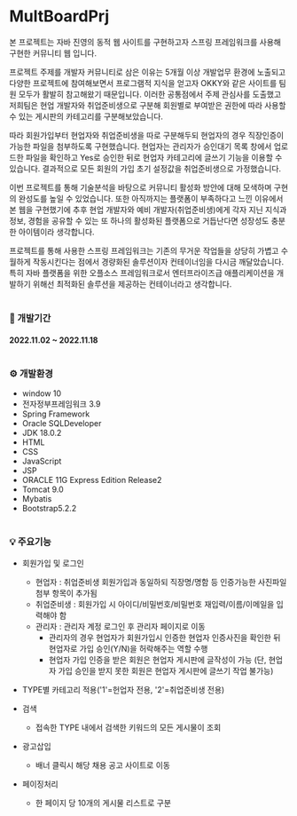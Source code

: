 # MultBoardPrj
본 프로젝트는 자바 진영의 동적 웹 사이트를 구현하고자 스프링 프레임워크를 사용해 구현한 커뮤니티 웹 입니다.

프로젝트 주제를 개발자 커뮤니티로 삼은 이유는 5개월 이상 개발업무 환경에 노출되고 다양한 프로젝트에 참여해보면서 프로그램적 지식을 얻고자 OKKY와 같은 사이트를 팀원 모두가 활발히 참고해왔기 때문입니다. 
이러한 공통점에서 주제 관심사를 도출했고 저희팀은 현업 개발자와 취업준비생으로 구분해 회원별로 부여받은 권한에 따라 사용할 수 있는 게시판의 카테고리를 구분해보았습니다.

따라 회원가입부터 현업자와 취업준비생을 따로 구분해두되 현업자의 경우 직장인증이 가능한 파일을 첨부하도록 구현했습니다.
현업자는 관리자가 승인대기 목록 창에서 업로드한 파일을 확인하고 Yes로 승인한 뒤로 현업자 카테고리에 글쓰기 기능을 이용할 수 있습니다. 결과적으로 모든 회원의 가입 초기 설정값을 취업준비생으로 가정했습니다.

이번 프로젝트를 통해 기술분석을 바탕으로 커뮤니티 활성화 방안에 대해 모색하며 구현의 완성도를 높일 수 있었습니다.
또한 아직까지는 플랫폼이 부족하다고 느낀 이유에서 본 웹을 구현했기에 추후 현업 개발자와 예비 개발자(취업준비생)에게 각자 지닌 지식과 정보, 경험을 공유할 수 있는 또 하나의 활성화된 플랫폼으로 거듭난다면 성장성도 충분한 아이템이라 생각합니다.

프로젝트를 통해 사용한 스프링 프레임워크는 기존의 무거운 작업들을 상당히 가볍고 수월하게 작동시킨다는 점에서 경량화된 솔루션이자 컨테이너임을 다시금 깨달았습니다.
특히 자바 플랫폼을 위한 오플소스 프레임워크로서 엔터프라이즈급 애플리케이션을 개발하기 위해선 최적화된 솔루션을 제공하는 컨테이너라고 생각합니다.

# 

### 📅 개발기간
#### 2022.11.02 ~ 2022.11.18

#

### ⚙️ 개발환경
- window 10
- 전자정부프레임워크 3.9
- Spring Framework
- Oracle SQLDeveloper
- JDK 18.0.2
- HTML
- CSS
- JavaScript
- JSP
- ORACLE 11G Express Edition Release2
- Tomcat 9.0
- Mybatis
- Bootstrap5.2.2

#

### 💡 주요기능
* 회원가입 및 로그인
  * 현업자 : 취업준비생 회원가입과 동일하되 직장명/명함 등 인증가능한 사진파일 첨부 항목이 추가됨
  * 취업준비생 : 회원가입 시 아이디/비밀번호/비밀번호 재입력/이름/이메일을 입력해야 함
  * 관리자 : 관리자 계정 로그인 후 관리자 페이지로 이동
    * 관리자의 경우 현업자가 회원가입시 인증한 현업자 인증사진을 확인한 뒤 현업자로 가입 승인(Y/N)을 허락해주는 역할 수행
    * 현업자 가입 인증을 받은 회원은 현업자 게시판에 글작성이 가능
      (단, 현업자 가입 승인을 받지 못한 회원은 현업자 게시판에 글쓰기 작업 불가능)
      
* TYPE별 카테고리 적용('1'=헌업자 전용, '2'=취업준비생 전용)
  
* 검색
  * 접속한 TYPE 내에서 검색한 키워드의 모든 게시물이 조회

* 광고삽입
  * 배너 클릭시 해당 채용 공고 사이트로 이동

* 페이징처리
  * 한 페이지 당 10개의 게시물 리스트로 구분

